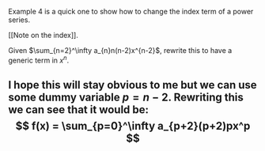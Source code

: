 Example 4 is a quick one to show how to change the index term of a power series.

[[Note on the index]].

Given $\sum_{n=2}^\infty a_{n}n(n-2)x^{n-2}$, rewrite this to have a generic term in $x^n$.

I hope this will stay obvious to me but we can use some dummy variable $p = n-2$. Rewriting this we can see that it would be:$$
f(x) = \sum_{p=0}^\infty a_{p+2}(p+2)px^p
$$
---
